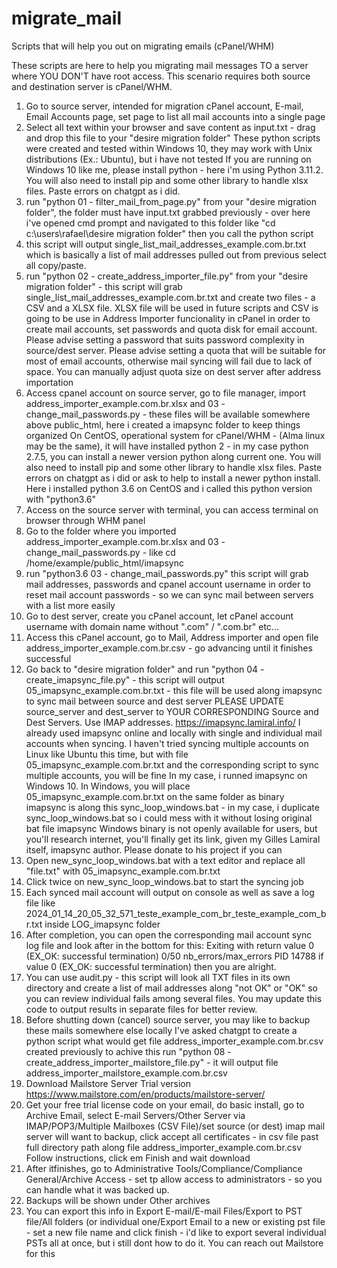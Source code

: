 # migrate_mail
Scripts that will help you out on migrating emails (cPanel/WHM)

These scripts are here to help you migrating mail messages TO a server where YOU DON'T have root access.
This scenario requires both source and destination server is cPanel/WHM.

1) Go to source server, intended for migration cPanel account, E-mail, Email Accounts page, set page to list all mail accounts into a single page
2) Select all text within your browser and save content as input.txt - drag and drop this file to your "desire migration folder"
These python scripts were created and tested within Windows 10, they may work with Unix distributions (Ex.: Ubuntu), but i have not tested
If you are running on Windows 10 like me, please install python - here i'm using Python 3.11.2. You will also need to install pip and some other library to handle xlsx files. Paste errors on chatgpt as i did.
3) run "python 01 - filter_mail_from_page.py" from your "desire migration folder", the folder must have input.txt grabbed previously - over here i've opened cmd prompt and navigated to this folder like "cd c:\users\rafael\desire migration folder" then you call the python script
4) this script will output single_list_mail_addresses_example.com.br.txt which is basically a list of mail addresses pulled out from previous select all copy/paste.
5) run "python 02 - create_address_importer_file.py" from your "desire migration folder" - this script will grab single_list_mail_addresses_example.com.br.txt and create two files - a CSV and a XLSX file. XLSX file will be used in future scripts and CSV is going to be use in Address Importer funcionality in cPanel in order to create mail accounts, set passwords and quota disk for email account.
Please advise setting a password that suits password complexity in source/dest server.
Please advise setting a quota that will be suitable for most of email accounts, otherwise mail syncing will fail due to lack of space. You can manually adjust quota size on dest server after address importation
6) Access cpanel account on source server, go to file manager, import address_importer_example.com.br.xlsx and 03 - change_mail_passwords.py - these files will be available somewhere above public_html, here i created a imapsync folder to keep things organized 
On CentOS, operational system for cPanel/WHM - (Alma linux may be the same), it will have installed python 2 - in my case python 2.7.5, you can install a newer version python along current one.
You will also need to install pip and some other library to handle xlsx files. Paste errors on chatgpt as i did or ask to help to install a newer python install.
Here i installed python 3.6 on CentOS and i called this python version with "python3.6"
8) Access on the source server with terminal, you can access terminal on browser through WHM panel
9) Go to the folder where you imported address_importer_example.com.br.xlsx and 03 - change_mail_passwords.py - like cd /home/example/public_html/imapsync
10) run "python3.6 03 - change_mail_passwords.py" this script will grab mail addresses, passwords and cpanel account username in order to reset mail account passwords - so we can sync mail between servers with a list more easily
11) Go to dest server, create you cPanel account, let cPanel account username with domain name without ".com" / ".com.br" etc...
12) Access this cPanel account, go to Mail, Address importer and open file  address_importer_example.com.br.csv - go advancing until it finishes successful
13) Go back to "desire migration folder" and run "python 04 - create_imapsync_file.py" - this script will output 05_imapsync_example.com.br.txt - this file will be used along imapsync to sync mail between source and dest server
PLEASE UPDATE source_server and dest_server to YOUR CORRESPONDING Source and Dest Servers. Use IMAP addresses.
https://imapsync.lamiral.info/
I already used imapsync online and locally with single and individual mail accounts when syncing. I haven't tried syncing multiple accounts on Linux like Ubuntu this time, but with file  05_imapsync_example.com.br.txt and the corresponding script to sync multiple accounts, you will be fine
In my case, i runned imapsync on Windows 10. In Windows, you will place 05_imapsync_example.com.br.txt on the same folder as binary imapsync is along this sync_loop_windows.bat - in my case, i duplicate sync_loop_windows.bat so i could mess with it without losing original bat file
imapsync Windows binary is not openly available for users, but you'll research internet, you'll finally get its link, given my Gilles Lamiral itself, imapsync author. Please donate to his project if you can
15) Open new_sync_loop_windows.bat with a text editor and replace all "file.txt" with 05_imapsync_example.com.br.txt
16) Click twice on new_sync_loop_windows.bat to start the syncing job
17) Each synced mail account will output on console as well as save a log file like 2024_01_14_20_05_32_571_teste_example_com_br_teste_example_com_br.txt inside LOG_imapsync folder
18) After completion, you can open the corresponding mail account sync log file and look after in the bottom for this:
Exiting with return value 0 (EX_OK: successful termination) 0/50 nb_errors/max_errors PID 14788
if value 0 (EX_OK: successful termination) then you are alright.
19) You can use audit.py - this script will look all TXT files in its own directory and create a list of mail addresses along "not OK" or "OK" so you can review individual fails among several files.
You may update this code to output results in separate files for better review.
20) Before shutting down (cancel) source server, you may like to backup these mails somewhere else locally
I've asked chatgpt to create a python script what would get file  address_importer_example.com.br.csv created previously to achive this
run "python 08 - create_address_importer_mailstore_file.py" - it will output file  address_importer_mailstore_example.com.br.csv
21) Download Mailstore Server Trial version https://www.mailstore.com/en/products/mailstore-server/
22) Get your free trial license code on your email, do basic install, go to Archive Email, select E-mail Servers/Other Server via IMAP/POP3/Multiple Mailboxes (CSV File)/set source (or dest) imap mail server will want to backup, click accept all certificates - in csv file past full directory path along file address_importer_example.com.br.csv
Follow instructions, click em Finish and wait download
23) After itfinishes, go to Administrative Tools/Compliance/Compliance General/Archive Access - set tp allow access to administrators - so you can handle what it was backed up.
24) Backups will be shown under Other archives
25) You can export this info in Export E-mail/E-mail Files/Export to PST file/All folders (or individual one/Export Email to a new or existing pst file - set a new file  name and click finish - i'd like to export several individual  PSTs all at once, but i still dont how to do it. You can reach out Mailstore for this
